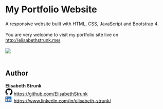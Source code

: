 # My Portfolio Website

A responsive website built with HTML, CSS, JavaScript and Bootstrap 4.<br>
<br>
You are very welcome to visit my portfolio site live on<br>
http://elisabethstrunk.me/
<br>
<br>
<kbd><img src="readme_images/Mosaik_gradient_middle_stripe.JPG" width=750></kbd><br>
<br>

## Author

**Elisabeth Strunk**<br>
<img src="readme_images/GitHub-Mark-32px.png" width=22> https://github.com/ElisabethStrunk<br>
<img src="readme_images/LI-In-Bug.png" width=22> https://www.linkedin.com/in/elisabeth-strunk/<br>